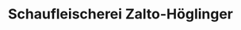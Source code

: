 ---
title: "Schaufleischerei Zalto-Höglinger"
url: /kirchberg-ob-der-donau/schaufleischerei-zalto-hoeglinger/
shop: Metzgerei
---